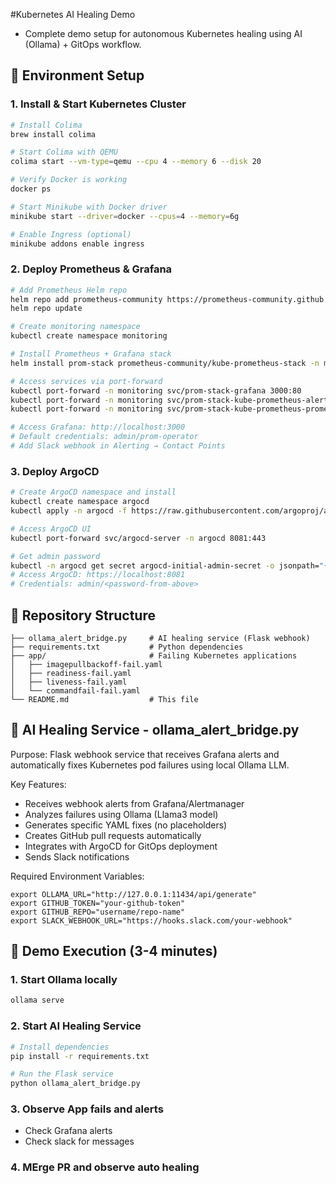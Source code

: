 #Kubernetes AI Healing Demo

- Complete demo setup for autonomous Kubernetes healing using AI (Ollama) + GitOps workflow.

## 🚀 Environment Setup
### 1. Install & Start Kubernetes Cluster
```bash
# Install Colima
brew install colima

# Start Colima with QEMU
colima start --vm-type=qemu --cpu 4 --memory 6 --disk 20

# Verify Docker is working
docker ps

# Start Minikube with Docker driver
minikube start --driver=docker --cpus=4 --memory=6g

# Enable Ingress (optional)
minikube addons enable ingress
```
### 2. Deploy Prometheus & Grafana
```bash
# Add Prometheus Helm repo
helm repo add prometheus-community https://prometheus-community.github.io/helm-charts
helm repo update

# Create monitoring namespace
kubectl create namespace monitoring

# Install Prometheus + Grafana stack
helm install prom-stack prometheus-community/kube-prometheus-stack -n monitoring

# Access services via port-forward
kubectl port-forward -n monitoring svc/prom-stack-grafana 3000:80
kubectl port-forward -n monitoring svc/prom-stack-kube-prometheus-alertmanager 9093:9093
kubectl port-forward -n monitoring svc/prom-stack-kube-prometheus-prometheus 9090:9090

# Access Grafana: http://localhost:3000
# Default credentials: admin/prom-operator
# Add Slack webhook in Alerting → Contact Points
```
### 3. Deploy ArgoCD
```bash
# Create ArgoCD namespace and install
kubectl create namespace argocd
kubectl apply -n argocd -f https://raw.githubusercontent.com/argoproj/argo-cd/stable/manifests/install.yaml

# Access ArgoCD UI
kubectl port-forward svc/argocd-server -n argocd 8081:443

# Get admin password
kubectl -n argocd get secret argocd-initial-admin-secret -o jsonpath="{.data.password}" | base64 -d; echo
# Access ArgoCD: https://localhost:8081
# Credentials: admin/<password-from-above>
```

## 📁 Repository Structure
```text
├── ollama_alert_bridge.py     # AI healing service (Flask webhook)
├── requirements.txt           # Python dependencies
├── app/                       # Failing Kubernetes applications
│   ├── imagepullbackoff-fail.yaml
│   ├── readiness-fail.yaml
│   ├── liveness-fail.yaml
│   └── commandfail-fail.yaml
└── README.md                  # This file
```

## 🤖 AI Healing Service - ollama_alert_bridge.py
Purpose: Flask webhook service that receives Grafana alerts and automatically fixes Kubernetes pod failures using local Ollama LLM.

Key Features:
- Receives webhook alerts from Grafana/Alertmanager
- Analyzes failures using Ollama (Llama3 model)
- Generates specific YAML fixes (no placeholders)
- Creates GitHub pull requests automatically
- Integrates with ArgoCD for GitOps deployment
- Sends Slack notifications

Required Environment Variables:
```text
export OLLAMA_URL="http://127.0.0.1:11434/api/generate"
export GITHUB_TOKEN="your-github-token"
export GITHUB_REPO="username/repo-name"
export SLACK_WEBHOOK_URL="https://hooks.slack.com/your-webhook"
```

## 🎯 Demo Execution (3-4 minutes)

### 1. Start Ollama locally
```bash
ollama serve
```

### 2. Start AI Healing Service
```bash
# Install dependencies
pip install -r requirements.txt

# Run the Flask service
python ollama_alert_bridge.py
```

### 3. Observe App fails and alerts
- Check Grafana alerts
- Check slack for messages

### 4. MErge PR and observe auto healing
